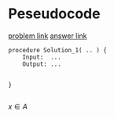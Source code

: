 # Peseudocode
[problem link](https://leetcode.com/problems/step-by-step-directions-from-a-binary-tree-node-to-another/)
[answer link](https://zxi.mytechroad.com/blog/category/tree/page/2/)

```
procedure Solution_1( .. ) {
    Input:  ...
    Output: ...

   
}


```


$x \in A$
